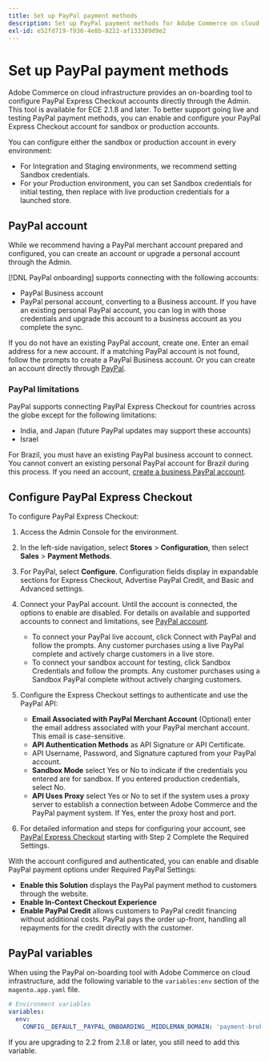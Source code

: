 ```yaml
---
title: Set up PayPal payment methods
description: Set up PayPal payment methods for Adobe Commerce on cloud infrastructure.
exl-id: e52fd719-f936-4e8b-8222-af133389d9e2
---
```

# Set up PayPal payment methods

Adobe Commerce on cloud infrastructure provides an on-boarding tool to configure PayPal Express Checkout accounts directly through the Admin. This tool is available for ECE 2.1.8 and later. To better support going live and testing PayPal payment methods, you can enable and configure your PayPal Express Checkout account for sandbox or production accounts.

You can configure either the sandbox or production account in every environment:

*  For Integration and Staging environments, we recommend setting Sandbox credentials.
*  For your Production environment, you can set Sandbox credentials for initial testing, then replace with live production credentials for a launched store.

## PayPal account

While we recommend having a PayPal merchant account prepared and configured, you can create an account or upgrade a personal account through the Admin.

[!DNL PayPal onboarding] supports connecting with the following accounts:

*  PayPal Business account
*  PayPal personal account, converting to a Business account. If you have an existing personal PayPal account, you can log in with those credentials and upgrade this account to a business account as you complete the sync.

If you do not have an existing PayPal account, create one. Enter an email address for a new account. If a matching PayPal account is not found, follow the prompts to create a PayPal Business account. Or you can create an account directly through [PayPal](https://www.paypal.com/us/webapps/mpp/account-selection).

### PayPal limitations

PayPal supports connecting PayPal Express Checkout for countries across the globe except for the following limitations:

*  India, and Japan (future PayPal updates may support these accounts)
*  Israel

For Brazil, you must have an existing PayPal business account to connect. You cannot convert an existing personal PayPal account for Brazil during this process. If you need an account, [create a business PayPal account](https://www.paypal.com/us/webapps/mpp/account-selection).

## Configure PayPal Express Checkout

To configure PayPal Express Checkout:

1. Access the Admin Console for the environment.
1. In the left-side navigation, select **Stores** > **Configuration**, then select **Sales** > **Payment Methods**.
1. For PayPal, select **Configure**. Configuration fields display in expandable sections for Express Checkout, Advertise PayPal Credit, and Basic and Advanced settings.
1. Connect your PayPal account. Until the account is connected, the options to enable are disabled. For details on available and supported accounts to connect and limitations, see [PayPal account](#paypal-account).

   *  To connect your PayPal live account, click Connect with PayPal and follow the prompts. Any customer purchases using a live PayPal complete and actively charge customers in a live store.
   *  To connect your sandbox account for testing, click Sandbox Credentials and follow the prompts. Any customer purchases using a Sandbox PayPal complete without actively charging customers.

1. Configure the Express Checkout settings to authenticate and use the PayPal API:

   *  **Email Associated with PayPal Merchant Account** (Optional) enter the email address associated with your PayPal merchant account. This email is case-sensitive.
   *  **API Authentication Methods** as API Signature or API Certificate.
   *  API Username, Password, and Signature captured from your PayPal account.
   *  **Sandbox Mode** select Yes or No to indicate if the credentials you entered are for sandbox. If you entered production credentials, select No.
   *  **API Uses Proxy** select Yes or No to set if the system uses a proxy server to establish a connection between Adobe Commerce and the PayPal payment system. If Yes, enter the proxy host and port.

1. For detailed information and steps for configuring your account, see [PayPal Express Checkout](https://docs.magento.com/user-guide/payment/paypal-express-checkout.html) starting with Step 2 Complete the Required Settings.

With the account configured and authenticated, you can enable and disable PayPal payment options under Required PayPal Settings:

*  **Enable this Solution** displays the PayPal payment method to customers through the website.
*  **Enable In-Context Checkout Experience**
*  **Enable PayPal Credit** allows customers to PayPal credit financing without additional costs. PayPal pays the order up-front, handling all repayments for the credit directly with the customer.

## PayPal variables

When using the PayPal on-boarding tool with Adobe Commerce on cloud infrastructure, add the following variable to the `variables:env` section of the `magento.app.yaml` file.

```yaml
# Environment variables
variables:
  env:
    CONFIG__DEFAULT__PAYPAL_ONBOARDING__MIDDLEMAN_DOMAIN: 'payment-broker.magento.com'
```

If you are upgrading to 2.2 from 2.1.8 or later, you still need to add this variable.
